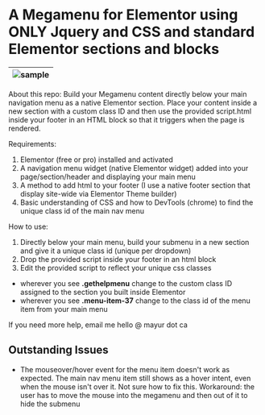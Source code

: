 # A Megamenu for Elementor using ONLY Jquery and CSS and standard Elementor sections and blocks

| ![sample](chrome_ygWkjM7s1O.gif) |
|-|

About this repo:
Build your Megamenu content directly below your main navigation menu as a native Elementor section. Place your content inside a new section with a custom class ID and then use the provided script.html inside your footer in an HTML block so that it triggers when the page is rendered. 

Requirements:
1. Elementor (free or pro) installed and activated
2. A navigation menu widget (native Elementor widget) added into your page/section/header and displaying your main menu
3. A method to add html to your footer (I use a native footer section that display site-wide via Elementor Theme builder)
4. Basic understanding of CSS and how to DevTools (chrome) to find the unique class id of the main nav menu

How to use:
1. Directly below your main menu, build your submenu in a new section and give it a unique class id (unique per dropdown)
2. Drop the provided script inside your footer in an html block
3. Edit the provided script to reflect your unique css classes
- wherever you see **.gethelpmenu** change to the custom class ID assigned to the section you built inside Elementor
- wherever you see **.menu-item-37** change to the class id of the menu item from your main menu

If you need more help, email me hello @ mayur dot ca

## Outstanding Issues ##

- The mouseover/hover event for the menu item doesn't work as expected. The main nav menu item still shows as a hover intent, even when the mouse isn't over it. Not sure how to fix this. Workaround: the user has to move the mouse into the megamenu and then out of it to hide the submenu
